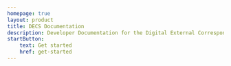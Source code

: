 ```yaml
---
homepage: true
layout: product
title: DECS Documentation
description: Developer Documentation for the Digital External Correspondence Service
startButton:
    text: Get started
    href: get-started
---
```




